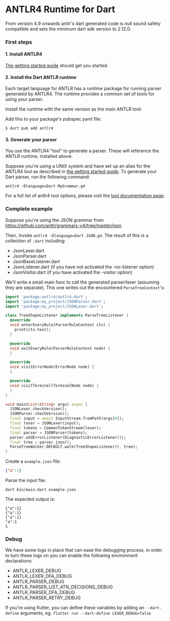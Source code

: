 # ANTLR4 Runtime for Dart

From version 4.9 onwards antlr's dart generated code is null sound safety compatible and sets the minimum dart sdk version to 2.12.0.

### First steps

#### 1. Install ANTLR4

[The getting started guide](https://github.com/antlr/antlr4/blob/master/doc/getting-started.md) 
should get you started.

#### 2. Install the Dart ANTLR runtime

Each target language for ANTLR has a runtime package for running parser 
generated by ANTLR4. The runtime provides a common set of tools for using your parser.

Install the runtime with the same version as the main ANTLR tool:

Add this to your package's pubspec.yaml file:
```console
$ dart pub add antlr4
```

#### 3. Generate your parser

You use the ANTLR4 "tool" to generate a parser. These will reference the ANTLR 
runtime, installed above.

Suppose you're using a UNIX system and have set up an alias for the ANTLR4 tool 
as described in [the getting started guide](https://github.com/antlr/antlr4/blob/master/doc/getting-started.md). 
To generate your Dart parser, run the following command:

```shell script
antlr4 -Dlanguage=Dart MyGrammar.g4
```

For a full list of antlr4 tool options, please visit the 
[tool documentation page](https://github.com/antlr/antlr4/blob/master/doc/tool-options.md).

### Complete example

Suppose you're using the JSON grammar from https://github.com/antlr/grammars-v4/tree/master/json.

Then, invoke `antlr4 -Dlanguage=Dart JSON.g4`. The result of this is a 
collection of `.dart` including:

* JsonLexer.dart
* JsonParser.dart
* JsonBaseListener.dart
* JsonListener.dart (if you have not activated the -no-listener option)
* JsonVisitor.dart (if you have activated the -visitor option)

We'll write a small main func to call the generated parser/lexer 
(assuming they are separate). This one writes out the encountered 
`ParseTreeContext`'s:

```dart
import 'package:antlr4/antlr4.dart';
import 'package:my_project/JSONParser.dart';
import 'package:my_project/JSONLexer.dart';

class TreeShapeListener implements ParseTreeListener {
  @override
  void enterEveryRule(ParserRuleContext ctx) {
    print(ctx.text);
  }

  @override
  void exitEveryRule(ParserRuleContext node) {
  }

  @override
  void visitErrorNode(ErrorNode node) {
  }

  @override
  void visitTerminal(TerminalNode node) {
  }
}

void main(List<String> args) async {
  JSONLexer.checkVersion();
  JSONParser.checkVersion();
  final input = await InputStream.fromPath(args[0]);
  final lexer = JSONLexer(input);
  final tokens = CommonTokenStream(lexer);
  final parser = JSONParser(tokens);
  parser.addErrorListener(DiagnosticErrorListener());
  final tree = parser.json();
  ParseTreeWalker.DEFAULT.walk(TreeShapeListener(), tree);
}
```

Create a `example.json` file:
```json
{"a":1}
```

Parse the input file:

```shell script
dart bin/main.dart example.json
```

The expected output is:

```
{"a":1}
{"a":1}
{"a":1}
"a":1
1
```

### Debug

We have some logs in place that can ease the debugging process, in order to turn these logs on you can enable the following environment declarations:

- ANTLR_LEXER_DEBUG
- ANTLR_LEXER_DFA_DEBUG
- ANTLR_PARSER_DEBUG
- ANTLR_PARSER_LIST_ATN_DECISIONS_DEBUG
- ANTLR_PARSER_DFA_DEBUG
- ANTLR_PARSER_RETRY_DEBUG

If you're using flutter, you can define these variables by adding an `--dart-define` arguments, eg. `flutter run --dart-define LEXER_DEBUG=false`
